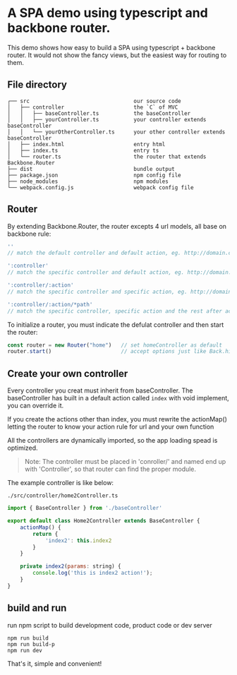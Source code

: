 # A SPA demo using typescript and backbone router.

This demo shows how easy to build a SPA using typescript + backbone router.
It would not show the fancy views, but the easiest way for routing to them.

## File directory

```
┌── src                                 our source code
│   ├── controller                      the `C` of MVC
│   │   ├── baseController.ts           the baseController
│   │   ├── yourController.ts           your controller extends baseController  
│   │   └── yourOtherController.ts      your other controller extends baseController
│   ├── index.html                      entry html
│   ├── index.ts                        entry ts
│   └── router.ts                       the router that extends Backbone.Router
├── dist                                bundle output
├── package.json                        npm config file
├── node_modules                        npm modules
└── webpack.config.js                   webpack config file
```

## Router

By extending Backbone.Router, the router excepts 4 url models, all base on backbone rule: 

```javascript
''                              
// match the default controller and default action, eg. http://domain.com/

':controller'                   
// match the specific controller and default action, eg. http://domain.com/home

':controller/:action'           
// match the specific controller and specific action, eg. http://domain.com/home/index

':controller/:action/*path'     
// match the specific controller, specific action and the rest after action, eg. http://domain.com/home/index?x=y or http://domain.com/home/index/1
```

To initialize a router, you must indicate the defulat controller and then start the router:

```javascript
const router = new Router("home")   // set homeController as default
router.start()                      // accept options just like Back.history.start();
```


## Create your own controller

Every controller you creat must inherit from baseController.
The baseController has built in a default action called `index` with void implement, you can override it.

If you create the actions other than index, you must rewrite the actionMap() letting the router to know your action rule for url and your own function

All the controllers are dynamically imported, so the app loading spead is optimized.

> Note: The controller must be placed in 'conroller/' and named end up with 'Controller', so that router can find the proper module.

The example controller is like below: 

`./src/controller/home2Controller.ts`

```javascript
import { BaseController } from './baseController'

export default class Home2Controller extends BaseController {
    actionMap() {
        return {
            'index2': this.index2
        }
    }

    private index2(params: string) {
        console.log('this is index2 action!');
    }
}
```

## build and run

run npm script to build development code, product code or dev server

```
npm run build
npm run build-p
npm run dev
```

That's it, simple and convenient!